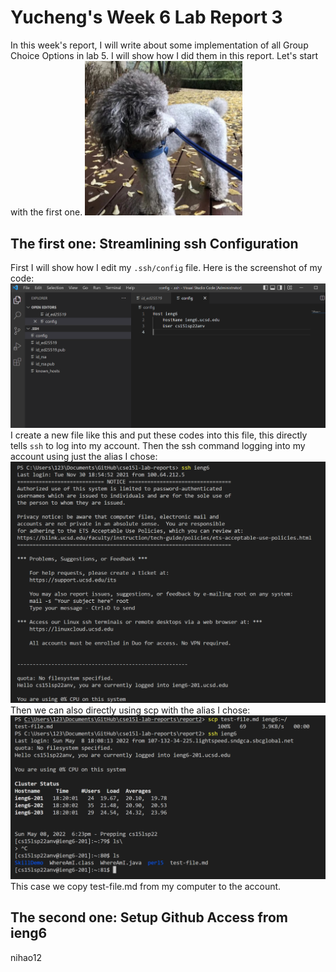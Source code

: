 # Yucheng's Week 6 Lab Report 3
In this week's report, I will write about some implementation of all Group Choice Options in lab 5. I will show how I did them in this report. Let's start with the first one.
<img src="dou.PNG" width="50%"></img>
## The first one: Streamlining ssh Configuration
First I will show how I edit my `.ssh/config` file. Here is the screenshot of my code:![ssh](ssh-config.PNG)
I create a new file like this and put these codes into this file, this directly tells `ssh` to log into my account.
Then the ssh command logging into my account using just the alias I chose:
![ssh](ssh.PNG)
Then we can also directly using scp with the alias I chose:
![scp](scp.PNG)
This case we copy test-file.md from my computer to the account.
## The second one: Setup Github Access from ieng6
nihao12